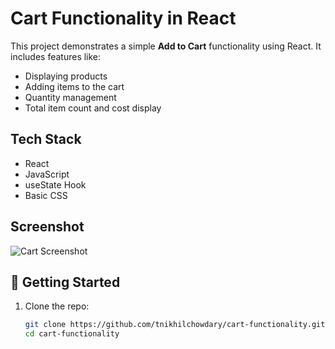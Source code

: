 # Cart Functionality in React

This project demonstrates a simple **Add to Cart** functionality using React. It includes features like:

- Displaying products
- Adding items to the cart
- Quantity management
- Total item count and cost display

## Tech Stack

- React
- JavaScript
- useState Hook
- Basic CSS

## Screenshot

![Cart Screenshot](.src/screenshot.png)

## 🚀 Getting Started

1. Clone the repo:
   ```bash
   git clone https://github.com/tnikhilchowdary/cart-functionality.git
   cd cart-functionality

